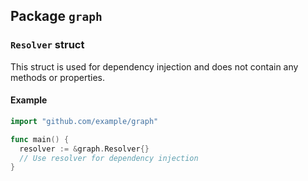 ## Package `graph`

### `Resolver` struct

This struct is used for dependency injection and does not contain any methods or properties.

#### Example

```go
import "github.com/example/graph"

func main() {
  resolver := &graph.Resolver{}
  // Use resolver for dependency injection
}
```